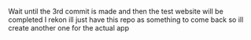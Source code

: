 Wait until the 3rd commit is made and then the test website will be completed
I rekon ill just have this repo as something to come back so ill create another one for the actual app
